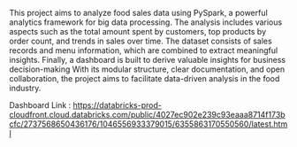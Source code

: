 This project aims to analyze food sales data using PySpark, a powerful analytics framework for big data processing. 
The analysis includes various aspects such as the total amount spent by customers, top products by order count, and trends in sales over time. 
The dataset consists of sales records and menu information, which are combined to extract meaningful insights.
Finally, a dashboard is built to derive valuable insights for business decision-making
With its modular structure, clear documentation, and open collaboration, the project aims to facilitate data-driven analysis in the food industry.

Dashboard Link : https://databricks-prod-cloudfront.cloud.databricks.com/public/4027ec902e239c93eaaa8714f173bcfc/2737568650436176/1046556933379015/6355863170550560/latest.html
